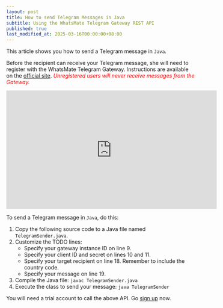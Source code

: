 ```yaml
---
layout: post
title: How to send Telegram Messages in Java
subtitle: Using the WhatsMate Telegram Gateway REST API
published: true
last_modified_at: 2025-03-16T00:00:00+08:00
---
```


This article shows you how to send a Telegram message in `Java`.

Before the recipient can receive your Telegram message, she will need to register with the WhatsMate Telegram Gateway. Instructions are available on the [official site](https://www.whatsmate.net/telegram-gateway-api.html). <span style="color:red">*Unregistered users will never receive messages from the Gateway.*</span>


<iframe width="560" height="315" src="https://www.youtube.com/embed/hdTNn-glSrs?rel=0&cc_load_policy=1" frameborder="0" allowfullscreen></iframe>


To send a Telegram message in `Java`, do this:

1. Copy the following source code to a Java file named `TelegramSender.java`.  <script src="https://gist.github.com/whatsmate/f3660c4b835c5dcdc2ccbb5b871b8e08.js"></script>
2. Customize the TODO lines:
   * Specify your gateway instance ID on line 9.
   * Specify your client ID and secret on lines 10 and 11.
   * Specify your target recipient on line 18. Remember to include the country code.
   * Specify your message on line 19.
3. Compile the Java file:  `javac TelegramSender.java`
4. Execute the class to send your message: `java TelegramSender`


You will need a trial account to call the above API. Go [sign up](https://www.whatsmate.net/telegram-gateway-api.html) now.



<br>

